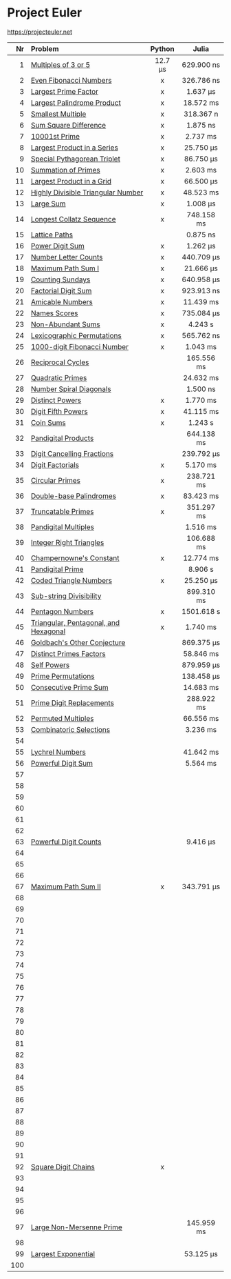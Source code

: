 # Project Euler

https://projecteuler.net  

| Nr  | Problem                                                                      | Python       | Julia       |
|----:|:-----------------------------------------------------------------------------|:------------:|:-----------:|
|   1 | [Multiples of 3 or 5](https://projecteuler.net/problem=1)                    | 12.7 μs      | 629.900 ns  |
|   2 | [Even Fibonacci Numbers](https://projecteuler.net/problem=2)                 | x            | 326.786 ns  |
|   3 | [Largest Prime Factor](https://projecteuler.net/problem=3)                   | x            | 1.637 μs    |
|   4 | [Largest Palindrome Product](https://projecteuler.net/problem=4)             | x            | 18.572 ms   |
|   5 | [Smallest Multiple](https://projecteuler.net/problem=5)                      | x            | 318.367 n   |
|   6 | [Sum Square Difference](https://projecteuler.net/problem=6)                  | x            | 1.875 ns    |
|   7 | [10001st Prime](https://projecteuler.net/problem=7)                          | x            | 2.737 ms    |
|   8 | [Largest Product in a Series](https://projecteuler.net/problem=8)            | x            | 25.750 μs   |
|   9 | [Special Pythagorean Triplet](https://projecteuler.net/problem=9)            | x            | 86.750 μs   |
|  10 | [Summation of Primes](https://projecteuler.net/problem=10)                   | x            | 2.603 ms    |
|  11 | [Largest Product in a Grid](https://projecteuler.net/problem=11)             | x            | 66.500 μs   |
|  12 | [Highly Divisible Triangular Number](https://projecteuler.net/problem=12)    | x            | 48.523 ms   |
|  13 | [Large Sum](https://projecteuler.net/problem=13)                             | x            | 1.008 μs    |
|  14 | [Longest Collatz Sequence](https://projecteuler.net/problem=14)              | x            | 748.158 ms  |
|  15 | [Lattice Paths](https://projecteuler.net/problem=15)                         |              | 0.875 ns    |
|  16 | [Power Digit Sum](https://projecteuler.net/problem=16)                       | x            | 1.262 μs    |
|  17 | [Number Letter Counts](https://projecteuler.net/problem=17)                  | x            | 440.709 μs  |
|  18 | [Maximum Path Sum I](https://projecteuler.net/problem=18)                    | x            | 21.666 μs   |
|  19 | [Counting Sundays](https://projecteuler.net/problem=19)                      | x            | 640.958 μs  |
|  20 | [Factorial Digit Sum](https://projecteuler.net/problem=20)                   | x            | 923.913 ns  |
|  21 | [Amicable Numbers](https://projecteuler.net/problem=21)                      | x            | 11.439 ms   |
|  22 | [Names Scores](https://projecteuler.net/problem=22)                          | x            | 735.084 μs  |
|  23 | [Non-Abundant Sums](https://projecteuler.net/problem=23)                     | x            | 4.243 s     |
|  24 | [Lexicographic Permutations](https://projecteuler.net/problem=24)            | x            | 565.762 ns  |
|  25 | [1000-digit Fibonacci Number](https://projecteuler.net/problem=25)           | x            | 1.043 ms    |
|  26 | [Reciprocal Cycles](https://projecteuler.net/problem=26)                     |              | 165.556 ms  |
|  27 | [Quadratic Primes](https://projecteuler.net/problem=27)                      |              | 24.632 ms   |
|  28 | [Number Spiral Diagonals](https://projecteuler.net/problem=28)               |              | 1.500 ns    |
|  29 | [Distinct Powers](https://projecteuler.net/problem=29)                       | x            | 1.770 ms    |
|  30 | [Digit Fifth Powers](https://projecteuler.net/problem=30)                    | x            | 41.115 ms   |
|  31 | [Coin Sums](https://projecteuler.net/problem=31)                             | x            | 1.243 s     |
|  32 | [Pandigital Products](https://projecteuler.net/problem=32)                   |              | 644.138 ms  |
|  33 | [Digit Cancelling Fractions](https://projecteuler.net/problem=33)            |              | 239.792 μs  |
|  34 | [Digit Factorials](https://projecteuler.net/problem=34)                      | x            | 5.170 ms    |
|  35 | [Circular Primes](https://projecteuler.net/problem=35)                       | x            | 238.721 ms  |
|  36 | [Double-base Palindromes](https://projecteuler.net/problem=36)               | x            | 83.423 ms   |
|  37 | [Truncatable Primes](https://projecteuler.net/problem=37)                    | x            | 351.297 ms  |
|  38 | [Pandigital Multiples](https://projecteuler.net/problem=38)                  |              | 1.516 ms    |
|  39 | [Integer Right Triangles](https://projecteuler.net/problem=39)               |              | 106.688 ms  |
|  40 | [Champernowne's Constant](https://projecteuler.net/problem=40)               | x            | 12.774 ms   |
|  41 | [Pandigital Prime](https://projecteuler.net/problem=41)                      |              | 8.906 s     |
|  42 | [Coded Triangle Numbers](https://projecteuler.net/problem=42)                | x            | 25.250 μs   |
|  43 | [Sub-string Divisibility](https://projecteuler.net/problem=43)               |              | 899.310 ms  |
|  44 | [Pentagon Numbers](https://projecteuler.net/problem=44)                      | x            | 1501.618 s  |
|  45 | [Triangular, Pentagonal, and Hexagonal](https://projecteuler.net/problem=45) | x            | 1.740 ms    |
|  46 | [Goldbach's Other Conjecture](https://projecteuler.net/problem=46)           |              | 869.375 μs  |
|  47 | [Distinct Primes Factors](https://projecteuler.net/problem=47)               |              | 58.846 ms   |
|  48 | [Self Powers](https://projecteuler.net/problem=48)                           |              | 879.959 μs  |
|  49 | [Prime Permutations](https://projecteuler.net/problem=49)                    |              | 138.458 μs  |
|  50 | [Consecutive Prime Sum](https://projecteuler.net/problem=50)                 |              | 14.683 ms   |
|  51 | [Prime Digit Replacements](https://projecteuler.net/problem=51)              |              | 288.922 ms  |
|  52 | [Permuted Multiples](https://projecteuler.net/problem=52)                    |              | 66.556 ms   |
|  53 | [Combinatoric Selections](https://projecteuler.net/problem=53)               |              | 3.236 ms    |
|  54 |                                                                              |              |             |
|  55 | [Lychrel Numbers](https://projecteuler.net/problem=55)                       |              | 41.642 ms   |
|  56 | [Powerful Digit Sum](https://projecteuler.net/problem=56)                    |              | 5.564 ms    |
|  57 |                                                                              |              |             |
|  58 |                                                                              |              |             |
|  59 |                                                                              |              |             |
|  60 |                                                                              |              |             |
|  61 |                                                                              |              |             |
|  62 |                                                                              |              |             |
|  63 | [Powerful Digit Counts](https://projecteuler.net/problem=63)                 |              | 9.416 μs    |
|  64 |                                                                              |              |             |
|  65 |                                                                              |              |             |
|  66 |                                                                              |              |             |
|  67 | [Maximum Path Sum II](https://projecteuler.net/problem=67)                   | x            | 343.791 μs  |
|  68 |                                                                              |              |             |
|  69 |                                                                              |              |             |
|  70 |                                                                              |              |             |
|  71 |                                                                              |              |             |
|  72 |                                                                              |              |             |
|  73 |                                                                              |              |             |
|  74 |                                                                              |              |             |
|  75 |                                                                              |              |             |
|  76 |                                                                              |              |             |
|  77 |                                                                              |              |             |
|  78 |                                                                              |              |             |
|  79 |                                                                              |              |             |
|  80 |                                                                              |              |             |
|  81 |                                                                              |              |             |
|  82 |                                                                              |              |             |
|  83 |                                                                              |              |             |
|  84 |                                                                              |              |             |
|  85 |                                                                              |              |             |
|  86 |                                                                              |              |             |
|  87 |                                                                              |              |             |
|  88 |                                                                              |              |             |
|  89 |                                                                              |              |             |
|  90 |                                                                              |              |             |
|  91 |                                                                              |              |             |
|  92 | [Square Digit Chains](https://projecteuler.net/problem=92)                   | x            |             |
|  93 |                                                                              |              |             |
|  94 |                                                                              |              |             |
|  95 |                                                                              |              |             |
|  96 |                                                                              |              |             |
|  97 | [Large Non-Mersenne Prime](https://projecteuler.net/problem=97)              |              | 145.959 ms  |
|  98 |                                                                              |              |             |
|  99 | [Largest Exponential](https://projecteuler.net/problem=99)                   |              | 53.125 μs   |
| 100 |                                                                              |              |             |
